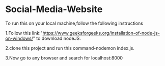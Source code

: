 # Social-Media-Website
To run this on your local machine,follow the following instructions


1.Follow this link:"https://www.geeksforgeeks.org/installation-of-node-js-on-windows/" to download nodeJS.


2.clone this project and run this command-nodemon index.js.


3.Now go to any browser and search for localhost:8000
